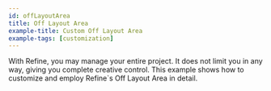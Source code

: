 ```yaml
---
id: offLayoutArea
title: Off Layout Area
example-title: Custom Off Layout Area
example-tags: [customization]
---
```


With Refine, you may manage your entire project. It does not limit you in any way, giving you complete creative control. This example shows how to customize and employ Refine`s Off Layout Area in detail.

<CodeSandboxExample path="customization-offlayout-area" />
